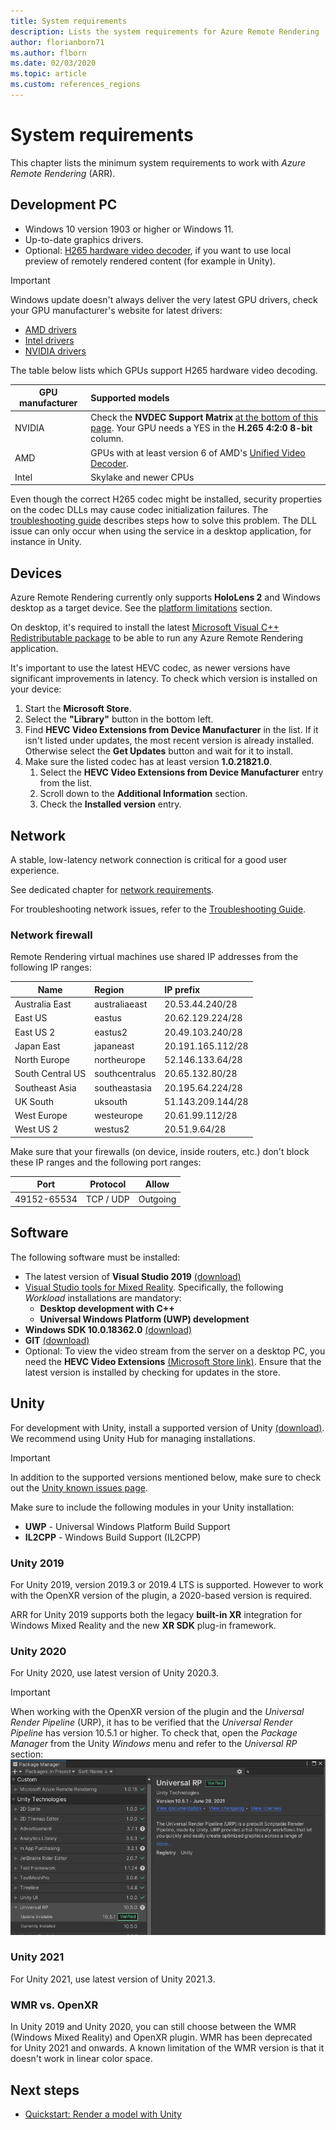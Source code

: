 ```yaml
---
title: System requirements
description: Lists the system requirements for Azure Remote Rendering
author: florianborn71
ms.author: flborn
ms.date: 02/03/2020
ms.topic: article
ms.custom: references_regions
---
```


# System requirements

This chapter lists the minimum system requirements to work with *Azure Remote Rendering* (ARR).

## Development PC

* Windows 10 version 1903 or higher or Windows 11.
* Up-to-date graphics drivers.
* Optional: [H265 hardware video decoder](https://www.microsoft.com/p/hevc-video-extensions/9nmzlz57r3t7), if you want to use local preview of remotely rendered content (for example in Unity).

> [!IMPORTANT]
> Windows update doesn't always deliver the very latest GPU drivers, check your GPU manufacturer's website for latest drivers:
>
> * [AMD drivers](https://www.amd.com/en/support)
> * [Intel drivers](https://www.intel.com/content/www/us/en/support/detect.html)
> * [NVIDIA drivers](https://www.nvidia.com/Download/index.aspx)

The table below lists which GPUs support H265 hardware video decoding.

| GPU manufacturer | Supported models |
|-----------|:-----------|
| NVIDIA | Check the **NVDEC Support Matrix** [at the bottom of this page](https://developer.nvidia.com/video-encode-decode-gpu-support-matrix). Your GPU needs a YES in the **H.265 4:2:0 8-bit** column. |
| AMD | GPUs with at least version 6 of AMD's [Unified Video Decoder](https://en.wikipedia.org/wiki/Unified_Video_Decoder#UVD_6). |
| Intel | Skylake and newer CPUs |

Even though the correct H265 codec might be installed, security properties on the codec DLLs may cause codec initialization failures. The [troubleshooting guide](../resources/troubleshoot.md#h265-codec-not-available) describes steps how to solve this problem. The DLL issue can only occur when using the service in a desktop application, for instance in Unity.

## Devices

Azure Remote Rendering currently only supports **HoloLens 2** and Windows desktop as a target device. See the [platform limitations](../reference/limits.md#platform-limitations) section.

On desktop, it's required to install the latest [Microsoft Visual C++ Redistributable package](https://aka.ms/vs/17/release/vc_redist.x64.exe) to be able to run any Azure Remote Rendering application.

It's important to use the latest HEVC codec, as newer versions have significant improvements in latency. To check which version is installed on your device:

1. Start the **Microsoft Store**.
1. Select the **"Library"** button in the bottom left.
1. Find **HEVC Video Extensions from Device Manufacturer** in the list. If it isn't listed under updates, the most recent version is already installed. Otherwise select the **Get Updates** button and wait for it to install.
1. Make sure the listed codec has at least version **1.0.21821.0**.
    1. Select the **HEVC Video Extensions from Device Manufacturer** entry from the list.
    1. Scroll down to the **Additional Information** section.
    1. Check the **Installed version** entry.

## Network

A stable, low-latency network connection is critical for a good user experience.

See dedicated chapter for [network requirements](../reference/network-requirements.md).

For troubleshooting network issues, refer to the [Troubleshooting Guide](../resources/troubleshoot.md#unstable-holograms).

### Network firewall

Remote Rendering virtual machines use shared IP addresses from the following IP ranges:

| Name             | Region         | IP prefix         |
|------------------|:---------------|:------------------|
| Australia East   | australiaeast  | 20.53.44.240/28   |
| East US          | eastus         | 20.62.129.224/28  |
| East US 2        | eastus2        | 20.49.103.240/28  |
| Japan East       | japaneast      | 20.191.165.112/28 |
| North Europe     | northeurope    | 52.146.133.64/28  |
| South Central US | southcentralus | 20.65.132.80/28   |
| Southeast Asia   | southeastasia  | 20.195.64.224/28  |
| UK South         | uksouth        | 51.143.209.144/28 |
| West Europe      | westeurope     | 20.61.99.112/28   |
| West US 2        | westus2        | 20.51.9.64/28     |

Make sure that your firewalls (on device, inside routers, etc.) don't block these IP ranges and the following port ranges:

| Port              | Protocol  | Allow    |
|-------------------|---------- |----------|
| 49152-65534       | TCP / UDP | Outgoing |

## Software

The following software must be installed:

* The latest version of **Visual Studio 2019** [(download)](https://visualstudio.microsoft.com/vs/older-downloads/)
* [Visual Studio tools for Mixed Reality](/windows/mixed-reality/install-the-tools). Specifically, the following *Workload* installations are mandatory:
  * **Desktop development with C++**
  * **Universal Windows Platform (UWP) development** 
* **Windows SDK 10.0.18362.0** [(download)](https://developer.microsoft.com/windows/downloads/windows-10-sdk)
* **GIT** [(download)](https://git-scm.com/downloads)
* Optional: To view the video stream from the server on a desktop PC, you need the **HEVC Video Extensions** [(Microsoft Store link)](https://www.microsoft.com/p/hevc-video-extensions/9nmzlz57r3t7). Ensure that the latest version is installed by checking for updates in the store.

## Unity

For development with Unity, install a supported version of Unity [(download)](https://unity3d.com/get-unity/download). We recommend using Unity Hub for managing installations.

> [!IMPORTANT]
> In addition to the supported versions mentioned below, make sure to check out the [Unity known issues page](/windows/mixed-reality/develop/unity/known-issues).

Make sure to include the following modules in your Unity installation:
* **UWP** - Universal Windows Platform Build Support
* **IL2CPP** - Windows Build Support (IL2CPP)

### Unity 2019

For Unity 2019, version 2019.3 or 2019.4 LTS is supported. However to work with the OpenXR version of the plugin, a 2020-based version is required.

ARR for Unity 2019 supports both the legacy **built-in XR** integration for Windows Mixed Reality and the new **XR SDK** plug-in framework.

### Unity 2020

For Unity 2020, use latest version of Unity 2020.3.

> [!IMPORTANT]
> When working with the OpenXR version of the plugin and the *Universal Render Pipeline* (URP), it has to be verified that the *Universal Render Pipeline* has version 10.5.1 or higher. To check that, open the *Package Manager* from the Unity *Windows* menu and refer to the *Universal RP* section:
> ![Version of the Universal RP](./media/unity-universal-rp-version-10-5-1.png)

### Unity 2021

For Unity 2021, use latest version of Unity 2021.3.

### WMR vs. OpenXR

In Unity 2019 and Unity 2020, you can still choose between the WMR (Windows Mixed Reality) and OpenXR plugin. WMR has been deprecated for Unity 2021 and onwards. A known limitation of the WMR version is that it doesn't work in linear color space.

## Next steps

* [Quickstart: Render a model with Unity](../quickstarts/render-model.md)
